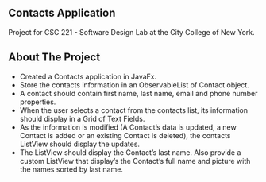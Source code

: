 ## Contacts Application
Project for CSC 221 - Software Design Lab at the City College of New York.
## About The Project
- Created a Contacts application in JavaFx. 
- Store the contacts information in an ObservableList of Contact object.
- A contact should contain first name, last name, email and phone number properties.
- When the user selects a contact from the contacts list, its information should display in a Grid of Text Fields. 
- As the information is modified (A Contact’s data is updated, a new Contact is added or an existing Contact is deleted), the contacts ListView should display the updates. 
- The ListView should display the Contact’s last name. Also provide a custom ListView that display’s the Contact’s full name and picture with the names sorted by last name.
